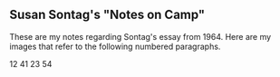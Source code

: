 ## Susan Sontag's "Notes on Camp"

These are my notes regarding Sontag's essay from 1964. Here are my images that refer to the following numbered paragraphs.

12
41
23
54
